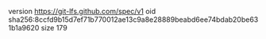 version https://git-lfs.github.com/spec/v1
oid sha256:8ccfd9b15d7ef71b770012ae13c9a8e28889beabd6ee74bdab20be631b1a9620
size 179
